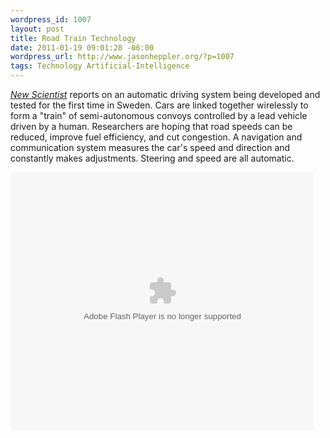 ```yaml
--- 
wordpress_id: 1007
layout: post
title: Road Train Technology
date: 2011-01-19 09:01:28 -06:00
wordpress_url: http://www.jasonheppler.org/?p=1007
tags: Technology Artificial-Intelligence
---
```

<a href="http://www.newscientist.com/article/dn19987-road-train-technology-can-drive-your-car-for-you.html"><em>New Scientist</em></a> reports on an automatic driving system being developed and tested for the first time in Sweden.  Cars are linked together wirelessly to form a "train" of semi-autonomous convoys controlled by a lead vehicle driven by a human.  Researchers are hoping that road speeds can be reduced, improve fuel efficiency, and cut congestion.  A navigation and communication system measures the car's speed and direction and constantly makes adjustments.  Steering and speed are all automatic. <!--more-->

<object id="flashObj" width="486" height="412" classid="clsid:D27CDB6E-AE6D-11cf-96B8-444553540000" codebase="http://download.macromedia.com/pub/shockwave/cabs/flash/swflash.cab#version=9,0,47,0"><param name="movie" value="http://c.brightcove.com/services/viewer/federated_f9?isVid=1" /><param name="bgcolor" value="#FFFFFF" /><param name="flashVars" value="videoId=754069839001&playerID=2227271001&playerKey=AQ~~,AAAAADqBmN8~,Yo4S_rZKGX0rYg6XsV7i3F9IB8jNBoiY&domain=embed&dynamicStreaming=true" /><param name="base" value="http://admin.brightcove.com" /><param name="seamlesstabbing" value="false" /><param name="allowFullScreen" value="true" /><param name="swLiveConnect" value="true" /><param name="allowScriptAccess" value="always" /><embed src="http://c.brightcove.com/services/viewer/federated_f9?isVid=1" bgcolor="#FFFFFF" flashVars="videoId=754069839001&playerID=2227271001&playerKey=AQ~~,AAAAADqBmN8~,Yo4S_rZKGX0rYg6XsV7i3F9IB8jNBoiY&domain=embed&dynamicStreaming=true" base="http://admin.brightcove.com" name="flashObj" width="486" height="412" seamlesstabbing="false" type="application/x-shockwave-flash" allowFullScreen="true" swLiveConnect="true" allowScriptAccess="always" pluginspage="http://www.macromedia.com/shockwave/download/index.cgi?P1_Prod_Version=ShockwaveFlash"></embed></object>
